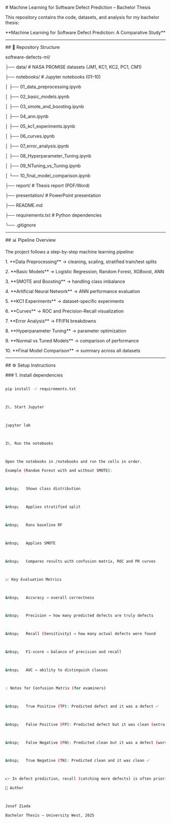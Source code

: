 \# Machine Learning for Software Defect Prediction – Bachelor Thesis



This repository contains the code, datasets, and analysis for my bachelor thesis:  

\*\*Machine Learning for Software Defect Prediction: A Comparative Study\*\*



---



\## 📂 Repository Structure



software-defects-ml/

├── data/ # NASA PROMISE datasets (JM1, KC1, KC2, PC1, CM1)

├── notebooks/ # Jupyter notebooks (01–10)

│ ├── 01\_data\_preprocessing.ipynb

│ ├── 02\_basic\_models.ipynb

│ ├── 03\_smote\_and\_boosting.ipynb

│ ├── 04\_ann.ipynb

│ ├── 05\_kc1\_experiments.ipynb

│ ├── 06\_curves.ipynb

│ ├── 07\_error\_analysis.ipynb

│ ├── 08\_Hyperparameter\_Tuning.ipynb

│ ├── 09\_NTuning\_vs\_Tuning.ipynb

│ └── 10\_final\_model\_comparison.ipynb

├── report/ # Thesis report (PDF/Word)

├── presentation/ # PowerPoint presentation

├── README.md

├── requirements.txt # Python dependencies

└── .gitignore





---



\## 📊 Pipeline Overview



The project follows a step-by-step machine learning pipeline:



1\. \*\*Data Preprocessing\*\* → cleaning, scaling, stratified train/test splits  

2\. \*\*Basic Models\*\* → Logistic Regression, Random Forest, XGBoost, ANN  

3\. \*\*SMOTE and Boosting\*\* → handling class imbalance  

4\. \*\*Artificial Neural Network\*\* → ANN performance evaluation  

5\. \*\*KC1 Experiments\*\* → dataset-specific experiments  

6\. \*\*Curves\*\* → ROC and Precision-Recall visualization  

7\. \*\*Error Analysis\*\* → FP/FN breakdowns  

8\. \*\*Hyperparameter Tuning\*\* → parameter optimization  

9\. \*\*Normal vs Tuned Models\*\* → comparison of performance  

10\. \*\*Final Model Comparison\*\* → summary across all datasets



---



\## ⚙️ Setup Instructions



\### 1. Install dependencies

```bash

pip install -r requirements.txt



2\. Start Jupyter



jupyter lab



3\. Run the notebooks



Open the notebooks in /notebooks and run the cells in order.

Example (Random Forest with and without SMOTE):



&nbsp;   Shows class distribution



&nbsp;   Applies stratified split



&nbsp;   Runs baseline RF



&nbsp;   Applies SMOTE



&nbsp;   Compares results with confusion matrix, ROC and PR curves



📈 Key Evaluation Metrics



&nbsp;   Accuracy → overall correctness



&nbsp;   Precision → how many predicted defects are truly defects



&nbsp;   Recall (Sensitivity) → how many actual defects were found



&nbsp;   F1-score → balance of precision and recall



&nbsp;   AUC → ability to distinguish classes



💡 Notes for Confusion Matrix (for examiners)



&nbsp;   True Positive (TP): Predicted defect and it was a defect ✅



&nbsp;   False Positive (FP): Predicted defect but it was clean (extra QA effort) ⚠️



&nbsp;   False Negative (FN): Predicted clean but it was a defect (worst case – missed bug) ❌



&nbsp;   True Negative (TN): Predicted clean and it was clean ✅



👉 In defect prediction, recall (catching more defects) is often prioritized to reduce FN.

🙋 Author



Josef Ziada

Bachelor Thesis – University West, 2025

